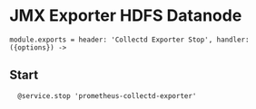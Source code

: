 
# JMX Exporter HDFS Datanode

    module.exports = header: 'Collectd Exporter Stop', handler: ({options}) ->

## Start

      @service.stop 'prometheus-collectd-exporter'
